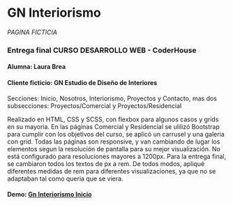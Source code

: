 # **GN Interiorismo**

*PAGINA FICTICIA*

### **Entrega final CURSO DESARROLLO WEB - CoderHouse**

#### **Alumna: Laura Brea**

#### Cliente ficticio: GN Estudio de Diseño de Interiores

Secciones: Inicio, Nosotros, Interiorismo, Proyectos y Contacto, mas dos subsecciones: Proyectos/Comercial y Proyectos/Residencial

Realizado en HTML, CSS y SCSS, con flexbox para algunos casos y grids en su mayoria. En las páginas Comercial y Residencial se ulilizó Bootstrap para cumplir con los objetivos del curso, se aplicó un carrusel y una galeria con grid. Todas las páginas son responsive, y van cambiando de lugar los elementos segun la resolución de pantalla para su mejor visualización. No está configurado para resoluciones mayores a 1200px. Para la entrega final, se cambiaron todos los textos de px a rem. De todos modos, apliqué diferentes medidas de rem para diferentes visualizaciones, ya que no se adaptaban tal como queria que se viera. 

#### Demo: [Gn Interiorismo Inicio](https://laurabrea.github.io/gn-interiorismo/)